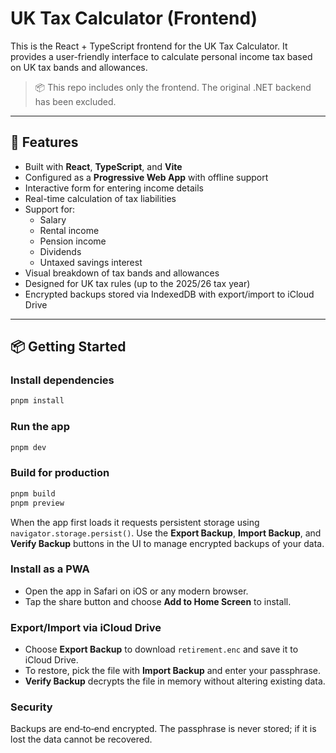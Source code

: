 # UK Tax Calculator (Frontend)

This is the React + TypeScript frontend for the UK Tax Calculator. It provides a user-friendly interface to calculate personal income tax based on UK tax bands and allowances.

> 📦 This repo includes only the frontend. The original .NET backend has been excluded.

---

## 🚀 Features

- Built with **React**, **TypeScript**, and **Vite**
- Configured as a **Progressive Web App** with offline support
- Interactive form for entering income details
- Real-time calculation of tax liabilities
- Support for:
  - Salary
  - Rental income
  - Pension income
  - Dividends
  - Untaxed savings interest
- Visual breakdown of tax bands and allowances
- Designed for UK tax rules (up to the 2025/26 tax year)
- Encrypted backups stored via IndexedDB with export/import to iCloud Drive

---

## 📦 Getting Started

### Install dependencies

```bash
pnpm install
```

### Run the app

```bash
pnpm dev
```

### Build for production

```bash
pnpm build
pnpm preview
```

When the app first loads it requests persistent storage using `navigator.storage.persist()`. Use the **Export Backup**, **Import Backup**, and **Verify Backup** buttons in the UI to manage encrypted backups of your data.

### Install as a PWA

- Open the app in Safari on iOS or any modern browser.
- Tap the share button and choose **Add to Home Screen** to install.

### Export/Import via iCloud Drive

- Choose **Export Backup** to download `retirement.enc` and save it to iCloud Drive.
- To restore, pick the file with **Import Backup** and enter your passphrase.
- **Verify Backup** decrypts the file in memory without altering existing data.

### Security

Backups are end‑to‑end encrypted. The passphrase is never stored; if it is lost the data cannot be recovered.
